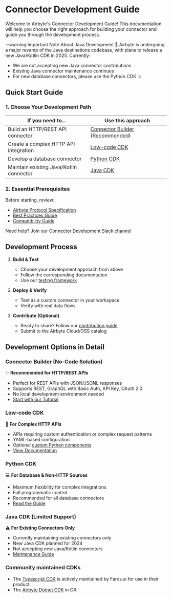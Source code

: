 # Connector Development Guide

Welcome to Airbyte's Connector Development Guide! This documentation will help you choose the right approach for building your connector and guide you through the development process.

:::warning Important Note About Java Development
🔄 Airbyte is undergoing a major revamp of the Java destinations codebase, with plans to release a new Java/Kotlin CDK in 2025. Currently:
* We are not accepting new Java connector contributions
* Existing Java connector maintenance continues
* For new database connectors, please use the Python CDK
:::

## Quick Start Guide

### 1. Choose Your Development Path

| If you need to... | Use this approach |
|------------------|-------------------|
| Build an HTTP/REST API connector | [Connector Builder](./connector-builder-ui/overview.md) (Recommended) |
| Create a complex HTTP API integration | [Low-code CDK](./config-based/low-code-cdk-overview.md) |
| Develop a database connector | [Python CDK](./cdk-python/basic-concepts.md) |
| Maintain existing Java/Kotlin connector | [Java CDK](./tutorials/building-a-java-destination.md) |

### 2. Essential Prerequisites
Before starting, review:
* [Airbyte Protocol Specification](../understanding-airbyte/airbyte-protocol.md)
* [Best Practices Guide](./best-practices.md)
* [Compatibility Guide](./connector-builder-ui/connector-builder-compatibility.md)

Need help? Join our [Connector Development Slack channel](https://airbytehq.slack.com/archives/C027KKE4BCZ)

## Development Process

1. **Build & Test**
   * Choose your development approach from above
   * Follow the corresponding documentation
   * Use our [testing framework](./testing-connectors/README.md)

2. **Deploy & Verify**
   * Test as a custom connector in your workspace
   * Verify with real data flows

3. **Contribute (Optional)**
   * Ready to share? Follow our [contribution guide](../contributing-to-airbyte/submit-new-connector.md)
   * Submit to the Airbyte Cloud/OSS catalog

## Development Options in Detail

### Connector Builder (No-Code Solution)
✨ **Recommended for HTTP/REST APIs**
* Perfect for REST APIs with JSON/JSONL responses
* Supports REST, GraphQL with Basic Auth, API Key, OAuth 2.0
* No local development environment needed
* [Start with our Tutorial](./connector-builder-ui/tutorial.mdx)

### Low-code CDK
🔧 **For Complex HTTP APIs**
* APIs requiring custom authentication or complex request patterns
* YAML-based configuration
* Optional [custom Python components](./config-based/advanced-topics.md#custom-components)
* [View Documentation](./config-based/low-code-cdk-overview.md)

### Python CDK
💻 **For Database & Non-HTTP Sources**
* Maximum flexibility for complex integrations
* Full programmatic control
* Recommended for all database connectors
* [Read the Guide](./tutorials/custom-python-connector/0-getting-started.md)

### Java CDK (Limited Support)
⚠️ **For Existing Connectors Only**
* Currently maintaining existing connectors only
* New Java CDK planned for 2024
* Not accepting new Java/Kotlin connectors
* [Maintenance Guide](./tutorials/building-a-java-destination.md)

### Community maintained CDKs

- The [Typescript CDK](https://github.com/faros-ai/airbyte-connectors) is actively maintained by
  Faros.ai for use in their product.
- The [Airbyte Dotnet CDK](https://github.com/mrhamburg/airbyte.cdk.dotnet) in C#.
